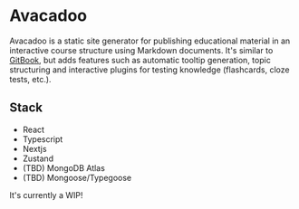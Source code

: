 # Avacadoo

Avacadoo is a static site generator for publishing educational material in an interactive course structure using Markdown documents. It's similar to [GitBook](https://github.com/GitbookIO/gitbook), but adds features such as automatic tooltip generation, topic structuring and interactive plugins for testing knowledge (flashcards, cloze tests, etc.).  

## Stack

- React
- Typescript
- Nextjs
- Zustand 
- (TBD) MongoDB Atlas 
- (TBD) Mongoose/Typegoose

It's currently a WIP!

